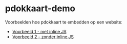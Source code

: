 # pdokkaart-demo
Voorbeelden hoe pdokkaart te embedden op een website:

- [Voorbeeld 1 - met inline JS](https://arbakker.github.io/pdokkaart-demo/standaard.html)
- [Voorbeeld 2 - zonder inline JS](https://arbakker.github.io/pdokkaart-demo/geen-inline/)
